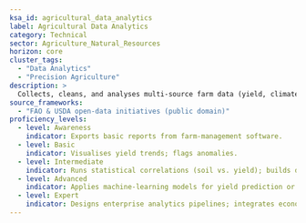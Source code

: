 ```yaml
---
ksa_id: agricultural_data_analytics
label: Agricultural Data Analytics
category: Technical
sector: Agriculture_Natural_Resources
horizon: core
cluster_tags:
  - "Data Analytics"
  - "Precision Agriculture"
description: >
  Collects, cleans, and analyses multi-source farm data (yield, climate, satellite) to inform decisions and benchmark performance.
source_frameworks:
  - "FAO & USDA open-data initiatives (public domain)"
proficiency_levels:
  - level: Awareness
    indicator: Exports basic reports from farm-management software.
  - level: Basic
    indicator: Visualises yield trends; flags anomalies.
  - level: Intermediate
    indicator: Runs statistical correlations (soil vs. yield); builds dashboards.
  - level: Advanced
    indicator: Applies machine-learning models for yield prediction or input optimisation.
  - level: Expert
    indicator: Designs enterprise analytics pipelines; integrates economic and sustainability KPIs; mentors data-driven decision-making.
---
```

